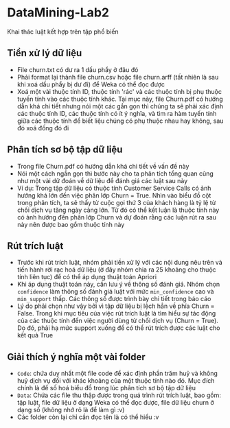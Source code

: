 # DataMining-Lab2
Khai thác luật kết hợp trên tập phổ biến  

## Tiền xử lý dữ liệu
- File churn.txt có dư ra 1 dấu phẩy ở đâu đó
- Phải format lại thành file churn.csv hoặc file churn.arff (tất nhiên là sau khi xoá dấu phẩy bị dư đi) để Weka có thể đọc được 
- Xoá một vài thuộc tính ID, thuộc tính 'rác' và các thuộc tính bị phụ thuộc tuyến tính vào các thuộc tính khác. Tại mục này, file Churn.pdf có hướng dẫn khá chi tiết nhưng nói một các gắn gọn thì chúng ta sẽ phải xác định các thuộc tính ID, các thuộc tính có ít ý nghĩa, và tìm ra hàm tuyến tính giữa các thuộc tính để biết liệu chúng có phụ thuộc nhau hay không, sau đó xoá đống đó đi

## Phân tích sơ bộ tập dữ liệu
- Trong file Churn.pdf có hướng dẫn khá chi tiết về vấn đề này
- Nói một cách ngắn gọn thì bước này cho ta phân tích tổng quan cũng như một vài dữ đoán về dữ liệu để đánh giá các luật sau này
- Ví dụ: Trong tập dữ liệu có thuộc tính Customer Service Calls có ảnh hướng khá lớn đến việc phân lớp Churn = True. Nhìn vào biểu đồ cột trong phân tích, ta sẽ thấy từ cuộc gọi thứ 3 của khách hàng là tỷ lệ từ chối dịch vụ tăng ngày càng lớn. Từ đó có thể kết luận là thuộc tính này có ảnh hưởng đến phân lớp Churn và dự đoán rằng các luận rút ra sau này nên được bao gồm thuộc tính này

## Rút trích luật
- Trước khi rút trích luật, nhóm phải tiền xử lý với các nội dung nêu trên và tiến hành rời rạc hoá dữ liệu (ở đây nhóm chia ra 25 khoảng cho thuộc tính liên tục) để có thể áp dụng thuật toán Apriori
- Khi áp dụng thuật toán này, cần lưu ý về thông số đánh giá. Nhóm chọn `confidence` làm thông số đánh giá luật với mức `min_confidence` cao và `min_support` thấp. Các thông số được trình bày chi tiết trong báo cáo 
- Lý do phải chọn như vậy bởi vì tập dữ liệu bị lệch hẳn về phía Churn = False. Trong khi mục tiêu của việc rút trích luật là tìm hiểu sự tác động của các thuộc tính đến việc người dùng từ chối dịch vụ (Churn = True). Do đó, phải hạ mức support xuống để có thể rút trích được các luật cho kết quả True

## Giải thích ý nghĩa một vài folder
- `Code`: chứa duy nhất một file code để xác định phần trăm huỷ và không huỷ dịch vụ đối với khác khoảng của một thuộc tính nào đó. Mục đích chính là để số hoá biểu đồ trong lúc phân tích sơ bộ tập dữ liệu
- `Data`: Chứa các file thu thập được trong quá trình rút trích luật, bao gồm: tập luật, file dữ liệu ở dạng Weka có thể đọc được, file dữ liệu churn ở dạng số (không nhớ rõ là để làm gì :v)
- Các folder còn lại chỉ cần đọc tên là có thể hiểu :v
